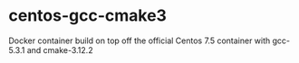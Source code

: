 # centos-gcc-cmake3
Docker container build on top off the official Centos 7.5 container with gcc-5.3.1 and cmake-3.12.2

